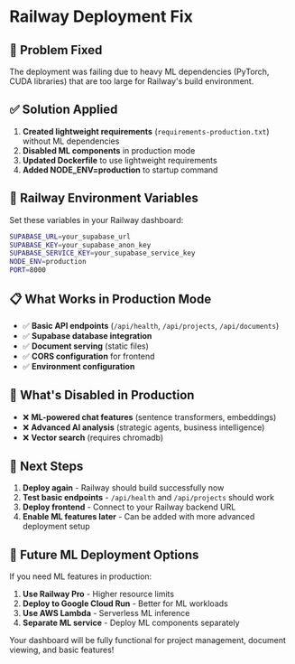 # Railway Deployment Fix

## 🔧 **Problem Fixed**
The deployment was failing due to heavy ML dependencies (PyTorch, CUDA libraries) that are too large for Railway's build environment.

## ✅ **Solution Applied**
1. **Created lightweight requirements** (`requirements-production.txt`) without ML dependencies
2. **Disabled ML components** in production mode
3. **Updated Dockerfile** to use lightweight requirements
4. **Added NODE_ENV=production** to startup command

## 🚀 **Railway Environment Variables**
Set these variables in your Railway dashboard:

```bash
SUPABASE_URL=your_supabase_url
SUPABASE_KEY=your_supabase_anon_key
SUPABASE_SERVICE_KEY=your_supabase_service_key
NODE_ENV=production
PORT=8000
```

## 📋 **What Works in Production Mode**
- ✅ **Basic API endpoints** (`/api/health`, `/api/projects`, `/api/documents`)
- ✅ **Supabase database integration**
- ✅ **Document serving** (static files)
- ✅ **CORS configuration** for frontend
- ✅ **Environment configuration**

## 🔧 **What's Disabled in Production**
- ❌ **ML-powered chat features** (sentence transformers, embeddings)
- ❌ **Advanced AI analysis** (strategic agents, business intelligence)
- ❌ **Vector search** (requires chromadb)

## 🌟 **Next Steps**
1. **Deploy again** - Railway should build successfully now
2. **Test basic endpoints** - `/api/health` and `/api/projects` should work
3. **Deploy frontend** - Connect to your Railway backend URL
4. **Enable ML features later** - Can be added with more advanced deployment setup

## 🔮 **Future ML Deployment Options**
If you need ML features in production:
1. **Use Railway Pro** - Higher resource limits
2. **Deploy to Google Cloud Run** - Better for ML workloads
3. **Use AWS Lambda** - Serverless ML inference
4. **Separate ML service** - Deploy ML components separately

Your dashboard will be fully functional for project management, document viewing, and basic features!